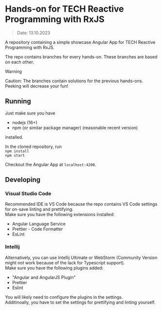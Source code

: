 # Hands-on for TECH Reactive Programming with RxJS

> Date: 13.10.2023

A repository containing a simple showcase Angular App for TECH Reactive Programming with RxJS.

The repo contains branches for every hands-on. These branches are based on each other.
 
> [!WARNING]
> Caution: The branches contain solutions for the previous hands-ons. Peeking will decrease your fun!

## Running
Just make sure you have 
* nodejs (16+)
* npm (or similar package manager) (reasonable recent version)

installed. 

In the cloned repository, run  
`npm install`  
`npm start`

Checkout the Angular App at `localhost:4200`.

## Developing
### Visual Studio Code
Recommended IDE is VS Code because the repo contains VS Code settings for on-save linting and prettifying.  
Make sure you have the following extensions installed:
* Angular Language Service
* Prettier - Code Formatter
* EsLint

### Intellij
Alternatively, you can use Intellij Ultimate or WebStorm (Community Version might not work because of the lack for Typescript support).  
Make sure you have the following plugins added:
* "Angular and AngularJS Plugin" 
* Prettier
* Eslint

You will likely need to configure the plugins in the settings.  
Additinoally, you have to set the settings for prettifying and linting yourself. 